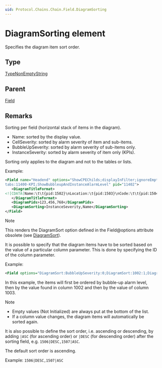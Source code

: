 ```yaml
---
uid: Protocol.Chains.Chain.Field.DiagramSorting
---
```


# DiagramSorting element

<!-- RN 14442, RN 14468 -->

Specifies the diagram item sort order.

## Type

[TypeNonEmptyString](xref:Protocol-TypeNonEmptyString)

## Parent

[Field](xref:Protocol.Chains.Chain.Field)

## Remarks

Sorting per field (horizontal stack of items in the diagram).

- Name: sorted by the display value.
- CellSeverity: sorted by alarm severity of item and sub-items.
- BubbleUpSeverity: sorted by alarm severity of sub-items only.
- InstanceSeverity: sorted by alarm severity of item only (KPIs).

Sorting only applies to the diagram and not to the tables or lists.

Example:

```xml
<Field name="Headend" options="ShowCPEChilds;displayInFilter;ignoreEmptyFilterValues;details:11400;
tabs:11400-KPI;ShowBubbleupAndInstanceAlarmLevel" pid="11402">
   <DiagramTitleFormat>
<![CDATA[Name:\t\t{pid:1502}\nLocation:\t{pid:1503}\nCode:\t\t{pid:1504}\nTemperature:\t{pid:1506}]]>
   </DiagramTitleFormat>
   <DiagramPids>123,456,768</DiagramPids>
   <DiagramSorting>InstanceSeverity,Name</DiagramSorting>
</Field>
```

> [!NOTE]
> This renders the DiagramSort option defined in the Field@options attribute obsolete (see [DiagramSort](xref:Protocol.Chains.Chain.Field-options#diagramsort)).

It is possible to specify that the diagram items have to be sorted based on the value of a particular column parameter. This is done by specifying the ID of the column parameter.

Example:

```xml
<Field options="DiagramSort:BubbleUpSeverity:0;DiagramSort:1002:1;DiagramSort:1003:2" ...="">
```

In this example, the items will first be ordered by bubble-up alarm level, then by the value found in column 1002 and then by the value of column 1003.

> [!NOTE]
>
> - Empty values (Not Initialized) are always put at the bottom of the list.
> - If a column value changes, the diagram items will automatically be sorted again.

It is also possible to define the sort order, i.e. ascending or descending, by adding `|ASC` (for ascending order) or `|DESC` (for descending order) after the sorting field, e.g. `1506|DESC,1507|ASC`.<!-- RN 14946 -->

The default sort order is ascending.

Example: `1506|DESC,1507|ASC`
